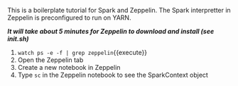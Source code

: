 This is a boilerplate tutorial for Spark and Zeppelin. The Spark interpretter in Zeppelin is preconfigured to run on YARN.

***It will take about 5 minutes for Zeppelin to download and install (see init.sh)***

1. `watch ps -e -f | grep zeppelin`{{execute}}
2. Open the Zeppelin tab
3. Create a new notebook in Zeppelin
4. Type `sc` in the Zeppelin notebook to see the SparkContext object

